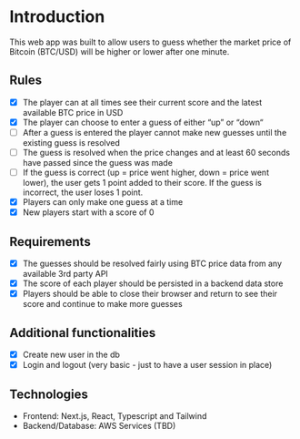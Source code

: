 # Introduction

This web app was built to allow users to guess whether the market price of Bitcoin (BTC/USD) will be higher or lower after one minute.

## Rules

- [x] The player can at all times see their current score and the latest available BTC price in USD
- [x] The player can choose to enter a guess of either “up” or “down“
- [ ] After a guess is entered the player cannot make new guesses until the existing guess is resolved
- [ ] The guess is resolved when the price changes and at least 60 seconds have passed since the guess was made
- [ ] If the guess is correct (up = price went higher, down = price went lower), the user gets 1 point added to their score. If the guess is incorrect, the user loses 1 point.
- [x] Players can only make one guess at a time
- [x] New players start with a score of 0

## Requirements

- [x] The guesses should be resolved fairly using BTC price data from any available 3rd party API
- [x] The score of each player should be persisted in a backend data store
- [x] Players should be able to close their browser and return to see their score and continue to make more guesses

## Additional functionalities

- [x] Create new user in the db
- [x] Login and logout (very basic - just to have a user session in place)

## Technologies

- Frontend: Next.js, React, Typescript and Tailwind
- Backend/Database: AWS Services (TBD)

